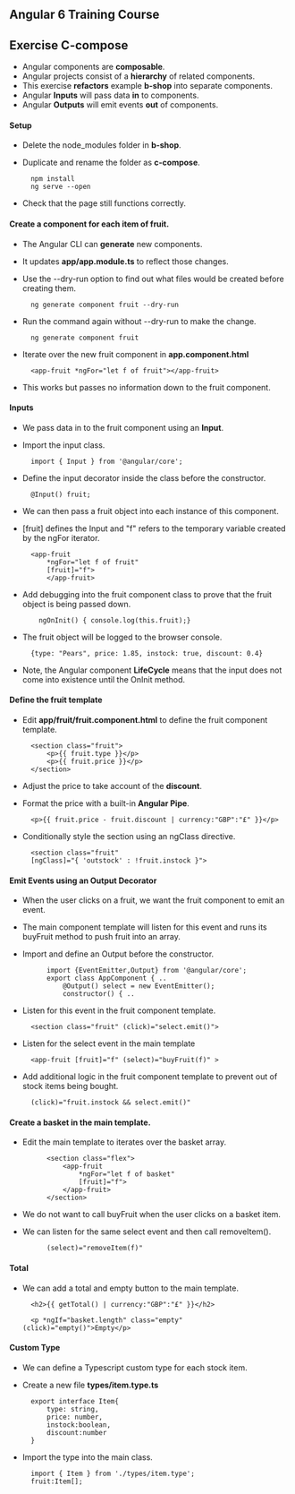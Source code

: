 ## Angular 6 Training Course
## Exercise C-compose

- Angular components are **composable**. 
- Angular projects consist of a **hierarchy** of related components.
- This exercise **refactors**  example **b-shop** into separate components.
- Angular **Inputs** will pass data **in** to components.
- Angular **Outputs** will emit events **out** of components.

#### Setup

- Delete the node_modules folder in  **b-shop**.
- Duplicate and rename the folder as **c-compose**.

		npm install
		ng serve --open
		
- Check that the page still functions correctly.
		
#### Create a component for each item of fruit.

- The Angular CLI can **generate** new components.
- It updates **app/app.module.ts** to reflect those changes.
- Use the --dry-run option to find out what files would be created before creating them.

		ng generate component fruit --dry-run
		
- Run the command again without --dry-run to make the change.

		ng generate component fruit
		
- Iterate over the new fruit component in **app.component.html**

		<app-fruit *ngFor="let f of fruit"></app-fruit>

- This works but passes no information down to the fruit component.		

#### Inputs

- We pass data in to the fruit component using an **Input**.
- Import the input class.

		import { Input } from '@angular/core';
		
- Define the input decorator inside the class before the constructor.

		@Input() fruit;

- We can then pass a fruit object into each instance of this component. 
- [fruit] defines the Input and "f" refers to the temporary variable created by the ngFor iterator. 

		<app-fruit 
			*ngFor="let f of fruit"
			[fruit]="f">
			</app-fruit>
			
- Add debugging into the fruit component class to prove that the fruit object is being passed down.

		  ngOnInit() { console.log(this.fruit);}
		  
- The fruit object will be logged to the browser console.

		{type: "Pears", price: 1.85, instock: true, discount: 0.4}
		  
- Note, the Angular component **LifeCycle** means that the input does not come into existence until the OnInit method. 

#### Define the fruit template

- Edit **app/fruit/fruit.component.html** to define the fruit component template.
		
		<section class="fruit">
			<p>{{ fruit.type }}</p>
			<p>{{ fruit.price }}</p>
		</section>
		
- Adjust the price to take account of the **discount**.
- Format the price with a built-in **Angular Pipe**.

		<p>{{ fruit.price - fruit.discount | currency:"GBP":"£" }}</p>
		
- Conditionally style the section using an ngClass directive.

		<section class="fruit" 
		[ngClass]="{ 'outstock' : !fruit.instock }">
		
#### Emit Events using an Output Decorator

- When the user clicks on a fruit, we want the fruit component to emit an event.
- The main component template will listen for this event and runs its buyFruit method to push fruit into an array.
- Import and define an Output before the constructor.

			import {EventEmitter,Output} from '@angular/core';
			export class AppComponent { ..
				@Output() select = new EventEmitter();
				constructor() { ..		

- Listen for this event in the fruit component template.

		<section class="fruit" (click)="select.emit()">
		
- Listen for the select event in the main template

		<app-fruit [fruit]="f" (select)="buyFruit(f)" >
		
- Add additional logic in the fruit component template to prevent out of stock items being bought.

		(click)="fruit.instock && select.emit()"
		
#### Create a basket in the main template.

- Edit the main template to iterates over the basket array.

		    <section class="flex">
		        <app-fruit
		            *ngFor="let f of basket"
		            [fruit]="f">
		        </app-fruit>
		    </section>
		    
- We do not want to call buyFruit when the user clicks on a basket item.
- We can listen for the same select event and then call removeItem().

			(select)="removeItem(f)"
			
#### Total

- We can add a total and empty button to the main template.

		<h2>{{ getTotal() | currency:"GBP":"£" }}</h2>
		
		<p *ngIf="basket.length" class="empty" (click)="empty()">Empty</p>
		
#### Custom Type

- We can define a Typescript custom type for each stock item.
- Create a new file **types/item.type.ts**
		
		export interface Item{
			type: string,
			price: number,
			instock:boolean,
			discount:number
		}

- Import the type into the main class.

		import { Item } from './types/item.type';
		fruit:Item[];